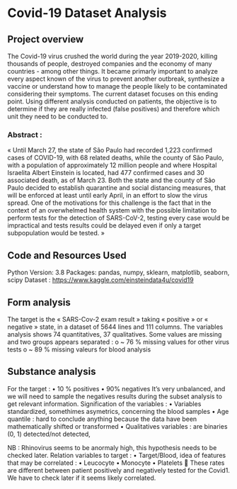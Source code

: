 # Covid-19 Dataset Analysis
## Project overview
The Covid-19 virus crushed the world during the year 2019-2020, killing thousands of people, destroyed companies and the economy of many countries - among other things. It became primarly important to analyze every aspect known of the virus to prevent another outbreak, synthesize a vaccine or understand how to manage the people likely to be contaminated considering their symptoms. 
The current dataset focuses on this ending point. Using different analysis conducted on patients, the objective is to determine if they are really infected (false positives) and therefore which unit they need to be conducted to.

### Abstract : 
« Until March 27, the state of São Paulo had recorded 1,223 confirmed cases of COVID-19, with 68 related deaths, while the county of São Paulo, with a population of approximately 12 million people and where Hospital Israelita Albert Einstein is located, had 477 confirmed cases and 30 associated death, as of March 23. Both the state and the county of São Paulo decided to establish quarantine and social distancing measures, that will be enforced at least until early April, in an effort to slow the virus spread.
One of the motivations for this challenge is the fact that in the context of an overwhelmed health system with the possible limitation to perform tests for the detection of SARS-CoV-2, testing every case would be impractical and tests results could be delayed even if only a target subpopulation would be tested. »

## Code and Resources Used
Python Version: 3.8
Packages: pandas, numpy, sklearn, matplotlib, seaborn, scipy
Dataset : https://www.kaggle.com/einsteindata4u/covid19

## Form analysis
The target is the « SARS-Cov-2 exam result » taking « positive » or « negative » state, in a dataset of 5644 lines and 111 columns. The variables analysis shows 74 quantitatives, 37 qualitatives.
Some values are missing and two groups appears separated :
o	~ 76 % missing values for other virus tests
o	~ 89 % missing valeurs for blood analysis

## Substance analysis
For the target :
•	10 % positives
•	90% negatives 
It’s very unbalanced, and we will need to sample the negatives results during the subset analysis to get relevant information.
Signification of the variables :
•	Variables standardized, somethimes asymetrics, concerning the blood samples
•	Age quantile : hard to conclude anything because the data have been mathematically shifted or transformed
•	Qualitatives variables : are binaries (0, 1) detected/not detected, 

NB : Rhinovirus seems to be anormaly high, this hypothesis needs to be checked later.
Relation variables to target :
•	Target/Blood, idea of features that may be correlated :
•	Leucocyte
•	Monocyte
•	Platelets 
 These rates are different between patient positively and negatively tested for the Covid1. We have to check later if it seems likely correlated.
